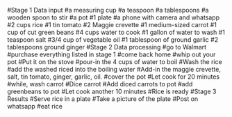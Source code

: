 #Stage 1 Data input 
#a measuring cup
#a teaspoon
#a tablespoons
#a wooden spoon to stir
#a pot
#1 plate
#a phone with camera and whatsapp
#2 cups rice 
#1 tin tomato
#2 Maggie crevette
#1 medium-sized carrot
#1 cup of cut green beans
#4 cups water to cook
#1 gallon of water to wash
#1 teaspoon salt
#3/4 cup of vegetable oil
#1 tablespoon of ground garlic
#2 tablespoons ground ginger
#Stage 2 Data processing 
#go to Walmart
#purchase everything listed in stage 1
#come back home
#whip out your pot
#Put it on the stove
#pour-in the 4 cups of water to boil
#Wash the rice
#add the washed riced into the boiling water
#Add-in the maggie crevette, salt, tin tomato, ginger, garlic, oil.
#cover the pot
#Let cook for 20 minutes
#while, wash carrot
#Dice carrot
#Add diced carrots to pot
#add greenbeans to pot
#Let cook another 10 minutes
#Rice is ready
#Stage 3 Results
#Serve rice in a plate
#Take a picture of the plate
#Post on whatsapp
#eat rice
